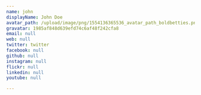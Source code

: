 ```yaml
---
name: john
displayName: John Doe
avatar_path: /upload/image/png/1554136365536_avatar_path_boldbetties.png
gravatar: 1985af848d639efd74c6af48f242cfa8
email: null
web: null
twitter: twitter
facebook: null
github: null
instagram: null
flickr: null
linkedin: null
youtube: null

---
```



